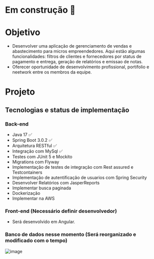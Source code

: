 # Em construção :hammer:

# Objetivo
- Desenvolver uma aplicação de gerenciamento de vendas e abastecimento para micros empreendedores. Aqui estão algumas funcionalidades: filtros de clientes e fornecedores por status de pagamento e entrega, geração de relatórios e emissao de notas.
- Oferecer oportunidade de desenvolvimento profissional, portifolio e neetwork entre os membros da equipe.

# Projeto

## Tecnologias e status de implementação 
### Back-end
- Java 17 :white_check_mark:
- Spring Boot 3.0.2 :white_check_mark:
- Arquitetura RESTful :white_check_mark:
- Integração com MySql :white_check_mark:
- Testes com JUnit 5 e Mockito
- Migrations com Flyway 
- Implementação de testes de integração com Rest assured e Testcontainers
- Implementação de autentificação de usuarios com Spring Security
- Desenvolver Relatórios com JasperReports
- Implementar busca paginada
- Dockerização
- Implementar na AWS

### Front-end (Necessário definir desenvolvedor)

- Será desenvolvido em Angular.



### Banco de dados nesse momento (Será reorganizado e modificado com o tempo)


![image](https://user-images.githubusercontent.com/87953006/234709651-41887f7e-a2b3-4ca9-885c-d38d0274339c.png)
